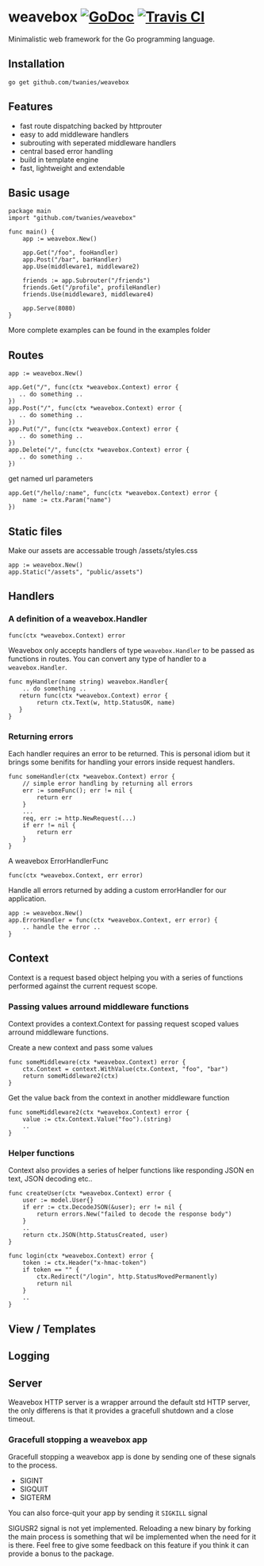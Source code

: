 # weavebox [![GoDoc](https://godoc.org/github.com/twanies/weavebox?status.svg)](https://godoc.org/github.com/twanies/weavebox) [![Travis CI](https://travis-ci.org/twanies/weavebox.svg?branch=master)](https://travis-ci.org/twanies/weavebox)
Minimalistic web framework for the Go programming language.

## Installation
`go get github.com/twanies/weavebox`

## Features
- fast route dispatching backed by httprouter
- easy to add middleware handlers
- subrouting with seperated middleware handlers
- central based error handling
- build in template engine
- fast, lightweight and extendable

## Basic usage
    package main
    import "github.com/twanies/weavebox"

    func main() {
        app := weavebox.New()

        app.Get("/foo", fooHandler)
        app.Post("/bar", barHandler)
        app.Use(middleware1, middleware2)

        friends := app.Subrouter("/friends")
        friends.Get("/profile", profileHandler)
        friends.Use(middleware3, middleware4)
        
        app.Serve(8080)
    }
More complete examples can be found in the examples folder

## Routes
    app := weavebox.New()

    app.Get("/", func(ctx *weavebox.Context) error {
       .. do something .. 
    })
    app.Post("/", func(ctx *weavebox.Context) error {
       .. do something .. 
    })
    app.Put("/", func(ctx *weavebox.Context) error {
       .. do something .. 
    })
    app.Delete("/", func(ctx *weavebox.Context) error {
       .. do something .. 
    })

get named url parameters

    app.Get("/hello/:name", func(ctx *weavebox.Context) error {
        name := ctx.Param("name")
    })

## Static files
Make our assets are accessable trough /assets/styles.css

    app := weavebox.New()
    app.Static("/assets", "public/assets")

## Handlers
### A definition of a weavebox.Handler

    func(ctx *weavebox.Context) error

Weavebox only accepts handlers of type `weavebox.Handler` to be passed as functions in routes. You can convert any type of handler to a `weavebox.Handler`.

    func myHandler(name string) weavebox.Handler{
        .. do something ..
       return func(ctx *weavebox.Context) error {
            return ctx.Text(w, http.StatusOK, name)
       }
    }

### Returning errors
Each handler requires an error to be returned. This is personal idiom but it brings some benifits for handling your errors inside request handlers.
    
    func someHandler(ctx *weavebox.Context) error {
        // simple error handling by returning all errors 
        err := someFunc(); err != nil {
            return err
        }
        ...
        req, err := http.NewRequest(...)
        if err != nil {
            return err
        }
    }

A weavebox ErrorHandlerFunc    

    func(ctx *weavebox.Context, err error)
    
Handle all errors returned by adding a custom errorHandler for our application.

    app := weavebox.New()
    app.ErrorHandler = func(ctx *weavebox.Context, err error) {
        .. handle the error ..
    }

## Context
Context is a request based object helping you with a series of functions performed against the current request scope.

### Passing values arround middleware functions
Context provides a context.Context for passing request scoped values arround middleware functions.

Create a new context and pass some values

    func someMiddleware(ctx *weavebox.Context) error {
        ctx.Context = context.WithValue(ctx.Context, "foo", "bar")
        return someMiddleware2(ctx)
    }

Get the value back from the context in another middleware function

    func someMiddleware2(ctx *weavebox.Context) error {
        value := ctx.Context.Value("foo").(string)
        ..
    }

### Helper functions
Context also provides a series of helper functions like responding JSON en text, JSON decoding etc..
    
    func createUser(ctx *weavebox.Context) error {
        user := model.User{}
        if err := ctx.DecodeJSON(&user); err != nil {
            return errors.New("failed to decode the response body")
        }
        ..
        return ctx.JSON(http.StatusCreated, user)
    }

    func login(ctx *weavebox.Context) error {
        token := ctx.Header("x-hmac-token")
        if token == "" {
            ctx.Redirect("/login", http.StatusMovedPermanently)
            return nil
        }
        ..
    }


## View / Templates

## Logging

## Server
Weavebox HTTP server is a wrapper arround the default std HTTP server, the only differens is that it provides a gracefull shutdown and a close timeout.

### Gracefull stopping a weavebox app
Gracefull stopping a weavebox app is done by sending one of these signals to the process.
- SIGINT
- SIGQUIT
- SIGTERM

You can also force-quit your app by sending it `SIGKILL` signal

SIGUSR2 signal is not yet implemented. Reloading a new binary by forking the main process is something that wil be implemented when the need for it is there. Feel free to give some feedback on this feature if you think it can provide a bonus to the package.

